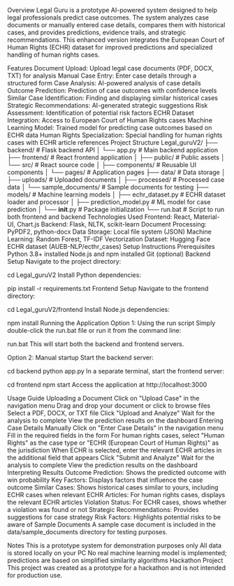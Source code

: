 Overview
Legal Guru is a prototype AI-powered system designed to help legal professionals predict case outcomes. The system analyzes case documents or manually entered case details, compares them with historical cases, and provides predictions, evidence trails, and strategic recommendations. This enhanced version integrates the European Court of Human Rights (ECHR) dataset for improved predictions and specialized handling of human rights cases.

Features
Document Upload: Upload legal case documents (PDF, DOCX, TXT) for analysis
Manual Case Entry: Enter case details through a structured form
Case Analysis: AI-powered analysis of case details
Outcome Prediction: Prediction of case outcomes with confidence levels
Similar Case Identification: Finding and displaying similar historical cases
Strategic Recommendations: AI-generated strategic suggestions
Risk Assessment: Identification of potential risk factors
ECHR Dataset Integration: Access to European Court of Human Rights cases
Machine Learning Model: Trained model for predicting case outcomes based on ECHR data
Human Rights Specialization: Special handling for human rights cases with ECHR article references
Project Structure
Legal_guruV2/
├── backend/            # Flask backend API
│   └── app.py          # Main backend application
├── frontend/           # React frontend application
│   ├── public/         # Public assets
│   └── src/            # React source code
│       ├── components/ # Reusable UI components
│       └── pages/      # Application pages
├── data/               # Data storage
│   ├── uploads/        # Uploaded documents
│   ├── processed/      # Processed case data
│   └── sample_documents/ # Sample documents for testing
├── models/             # Machine learning models
│   ├── echr_dataset.py # ECHR dataset loader and processor
│   ├── prediction_model.py # ML model for case prediction
│   └── __init__.py     # Package initialization
└── run.bat             # Script to run both frontend and backend
Technologies Used
Frontend: React, Material-UI, Chart.js
Backend: Flask, NLTK, scikit-learn
Document Processing: PyPDF2, python-docx
Data Storage: Local file system (JSON)
Machine Learning: Random Forest, TF-IDF Vectorization
Dataset: Hugging Face ECHR dataset (AUEB-NLP/ecthr_cases)
Setup Instructions
Prerequisites
Python 3.8+ installed
Node.js and npm installed
Git (optional)
Backend Setup
Navigate to the project directory:

cd Legal_guruV2
Install Python dependencies:

pip install -r requirements.txt
Frontend Setup
Navigate to the frontend directory:

cd Legal_guruV2/frontend
Install Node.js dependencies:

npm install
Running the Application
Option 1: Using the run script
Simply double-click the run.bat file or run it from the command line:

run.bat
This will start both the backend and frontend servers.

Option 2: Manual startup
Start the backend server:

cd backend
python app.py
In a separate terminal, start the frontend server:

cd frontend
npm start
Access the application at http://localhost:3000

Usage Guide
Uploading a Document
Click on "Upload Case" in the navigation menu
Drag and drop your document or click to browse files
Select a PDF, DOCX, or TXT file
Click "Upload and Analyze"
Wait for the analysis to complete
View the prediction results on the dashboard
Entering Case Details Manually
Click on "Enter Case Details" in the navigation menu
Fill in the required fields in the form
For human rights cases, select "Human Rights" as the case type or "ECHR (European Court of Human Rights)" as the jurisdiction
When ECHR is selected, enter the relevant ECHR articles in the additional field that appears
Click "Submit and Analyze"
Wait for the analysis to complete
View the prediction results on the dashboard
Interpreting Results
Outcome Prediction: Shows the predicted outcome with win probability
Key Factors: Displays factors that influence the case outcome
Similar Cases: Shows historical cases similar to yours, including ECHR cases when relevant
ECHR Articles: For human rights cases, displays the relevant ECHR articles
Violation Status: For ECHR cases, shows whether a violation was found or not
Strategic Recommendations: Provides suggestions for case strategy
Risk Factors: Highlights potential risks to be aware of
Sample Documents
A sample case document is included in the data/sample_documents directory for testing purposes.

Notes
This is a prototype system for demonstration purposes only
All data is stored locally on your PC
No real machine learning model is implemented; predictions are based on simplified similarity algorithms
Hackathon Project
This project was created as a prototype for a hackathon and is not intended for production use.
